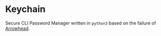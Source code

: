 # Keychain

Secure CLI Password Manager written in `python3` based on the failure of [Arrowhead](https://github.com/Sarthak2143/Arrowhead).
